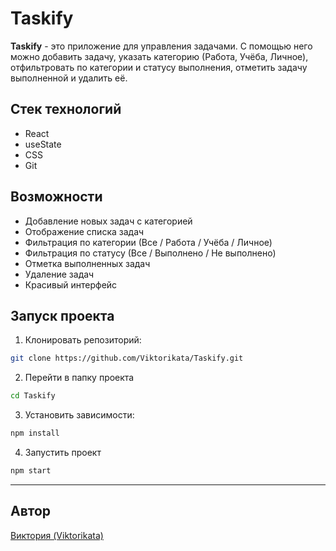 # Taskify 

**Taskify** - это приложение для управления задачами. С помощью него можно добавить задачу, указать категорию (Работа, Учёба, Личное), отфильтровать по категории и статусу выполнения, отметить задачу выполненной и удалить её.

## Стек технологий
- React 
- useState
- CSS
- Git

## Возможности
- Добавление новых задач с категорией 
- Отображение списка задач
- Фильтрация по категории (Все / Работа / Учёба / Личное)
- Фильтрация по статусу (Все / Выполнено / Не выполнено)
- Отметка выполненных задач
- Удаление задач
- Красивый интерфейс 

## Запуск проекта

1. Клонировать репозиторий:
```bash
git clone https://github.com/Viktorikata/Taskify.git
```

2. Перейти в папку проекта
```bash
cd Taskify
```

3. Установить зависимости: 
```bash
npm install
```

4. Запустить проект 
```bash
npm start
```

 ---

 ## Автор

 [Виктория (Viktorikata)](https://github.com/Viktorikata)